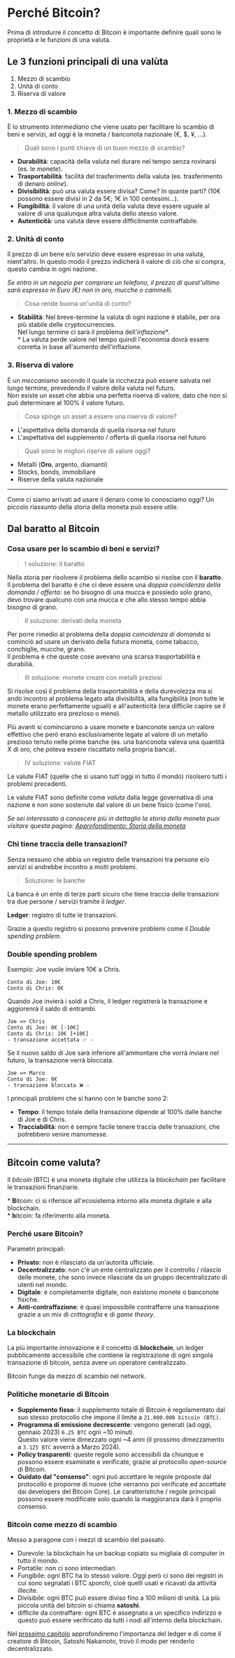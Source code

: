 # Perché Bitcoin?

Prima di introdurre il concetto di Bitcoin è importante definire quali sono le proprietà e le funzioni di una valuta.

## Le 3 funzioni principali di una valùta

1. Mezzo di scambio
2. Unità di conto
3. Riserva di valore

### 1. Mezzo di scambio

È lo strumento _intermediario_ che viene usato per facilitare lo scambio di beni e servizi, ad oggi è la moneta / banconota nazionale (€, $, ¥, ...).

> Quali sono i punti chiave di un buon mezzo di scambio?

+ **Durabilità**: capacità della valuta nel durare nel tempo senza rovinarsi (es. le _monete_).
+ **Trasportabilità**: facilità del trasferimento della valuta (es. trasferimento di denaro _online_).
+ **Divisibilità**: può una valuta essere divisa? Come? In quante parti? (10€ possono essere divisi in 2 da 5€; 1€ in 100 centesimi...).
+ **Fungibilità**: il valore di una unità della valuta deve essere uguale al valore di una qualunque altra valuta dello stesso valore.
+ **Autenticità**: una valuta deve essere difficilmente contraffabile.

### 2. Unità di conto

Il prezzo di un bene e/o servizio deve essere espresso in una valuta, nient'altro. In questo modo il prezzo indicherà il valore di ciò che si compra, questo cambia in ogni nazione.

_Se entro in un negozio per comprare un telefono, il prezzo di quest'ultimo sarà espresso in Euro (€) non in oro, mucche o cammelli._

> Cosa rende buona un'unità di conto?

+ **Stabilità**: Nel breve-termine la valuta di ogni nazione è stabile, per ora più stabile delle cryptocurrencies.  
  Nel lungo termine ci sarà il problema dell'_inflazione_\*.  
  \* La valuta perde valore nel tempo quindi l'economia dovrà essere corretta in base all'aumento dell'inflazione.

### 3. Riserva di valore

È un _meccanismo_ secondo il quale la ricchezza può essere salvata nel lungo termine, prevedendo il valore della valuta nel futuro.  
Non esiste un asset che abbia una perfetta riserva di valore, dato che non si può determinare al 100% il valore futuro.

> Cosa spinge un asset a essere una riserva di valore?

+ L'aspettativa della domanda di quella risorsa nel futuro
+ L'aspettativa del supplemento / offerta di quella risorsa nel futuro

> Quali sono le migliori riserve di valore oggi?

+ Metalli (**Oro**, argento, diamanti)
+ Stocks, bonds, immobiliare
+ Riserve della valuta nazionale

---

Come ci siamo arrivati ad usare il denaro come lo conosciamo oggi? Un piccolo riassunto della storia della moneta può essere utile.

## Dal baratto al Bitcoin

### **Cosa usare per lo scambio di beni e servizi?**

> I soluzione: il baratto

Nella storia per risolvere il problema dello scambio si risolse con il **baratto**.  
Il problema del baratto è che ci deve essere una _doppia coincidenza della domanda / offerta_: se ho bisogno di una mucca e possiedo solo grano, devo trovare qualcuno con una mucca e che allo stesso tempo abbia bisogno di grano.

> II soluzione: derivati della moneta

Per porre rimedio al problema della _doppia coincidenza di domanda_ si cominciò ad usare un derivato della futura moneta, come tabacco, conchiglie, mucche, grano.  
Il problema è che queste cose avevano una scarsa trasportabilità e durabilià.

> III soluzione: monete create con metalli preziosi

Si risolse così il problema della trasportabilità e della durevolezza ma si andò incontro al problema legato alla divisibilità, alla fungibilità (non tutte le monete erano perfettamente uguali) e all'autenticità (era difficile capire se il metallo utilizzato era prezioso o meno).

Più avanti si cominciarono a usare monete e banconote senza un valore effettivo che però erano esclusivamente legate al valore di un metallo prezioso tenuto nelle prime banche (es. una banconota valeva una quantità X di oro, che poteva essere riscattato nella propria banca).

> IV soluzione: valute FIAT

Le valute FIAT (quelle che si usano tutt'oggi in tutto il mondo) risolsero tutti i problemi precedenti.

Le valute FIAT sono definite come _valuta_ dalla legge governativa di una nazione e non sono sostenute dal valore di un bene fisico (come l'oro).

_Se sei interessato a conoscere più in dettaglio la storia della moneta puoi visitare questa pagina:
[Approfondimento: Storia della moneta](https://en.wikipedia.org/wiki/History_of_coins)_

### **Chi tiene traccia delle transazioni?**

Senza nessuno che abbia un registro delle transazioni tra persone e/o servizi si andrebbe incontro a molti problemi.

> Soluzione: le banche

La banca è un ente di terze parti sicuro che tiene traccia delle transazioni tra due persone / servizi tramite il _ledger_.

**Ledger**: registro di tutte le transazioni.

Grazie a questo registro si possono prevenire problemi come il _Double spending problem_.

### **Double spending problem**

Esempio: Joe vuole inviare 10€ a Chris.

```
Conto di Joe: 10€
Conto di Chris: 0€
```

Quando Joe invierà i soldi a Chris, il ledger registrerà la transazione e aggiorenrà il saldo di entrambi.

```
Joe => Chris
Conto di Joe: 0€ [-10€]
Conto di Chris: 10€ [+10€]
- transazione accettata ✅ -
```

Se il nuovo saldo di Joe sarà inferiore all'ammontare che vorrà inviare nel futuro, la transazione verrà bloccata.

```
Joe => Marco
Conto di Joe: 0€
- transazione bloccata ❌ -
```

I principali problemi che si hanno con le banche sono 2:
+ **Tempo**: il tempo totale della transazione dipende al 100% dalle banche di Joe e di Chris.
+ **Tracciabilità**: non è sempre facile tenere traccia delle transazioni, che potrebbero venire manomesse.

---

## Bitcoin come valuta?


Il _bitcoin_ (BTC) è una moneta digitale che utilizza la _blockchain_ per facilitare le transazioni finanziarie.  

\* **B**itcoin: ci si riferisce all'ecosistema intorno alla moneta digitale e alla blockchain.  
\* **b**itcoin: fa riferimento alla moneta.
 
### **Perché usare Bitcoin?**

Parametri principali:
+ **Privato**: non è rilasciato da un'autorità ufficiale.
+ **Decentralizzato**: non c'è un ente centralizzato per il controllo / rilascio delle monete, che sono invece rilasciate da un gruppo decentralizzato di utenti nel mondo.
+ **Digitale**: è completamente digitale, non esistono monete o banconote fisiche.
+ **Anti-contraffazione**: è quasi impossibile contraffarre una transazione grazie a un mix di _crittografia_ e di _game theory_.

### **La blockchain**

La più importante innovazione è il concetto di **blockchain**, un ledger pubblicamente accessibile che contiene la registrazione di ogni singola transazione di bitcoin, senza avere un operatore centralizzato.  

Bitcoin funge da mezzo di scambio nel network.


### **Politiche monetarie di Bitcoin**

+ **Supplemento fisso**: il supplemento totale di Bitcoin è regolamentato dal suo stesso protocollo che impone il limite a `21.000.000 bitcoin (BTC)`.
+ **Programma di emissione decrescente**: vengono generati (ad oggi, gennaio 2023) `6.25 BTC` ogni ~10 minuti.  
Questo valore viene dimezzato ogni ~4 anni (il prossimo dimezzamento a `3.125 BTC` avverrà a Marzo 2024).
+ **Policy trasparenti**: queste regole sono accessibili da chiunque e possono essere esaminate e verificate, grazie al protocollo _open-source_ di Bitcoin.
+ **Guidato dal "consenso"**: ogni può accettare le regole proposte dal protocollo e proporne di nuove (che verranno poi verificate ed accettate dai developers del Bitcoin Core). Le caratteristiche / regole principali possono essere modificate solo quando la maggioranza darà il proprio consenso.

### **Bitcoin come mezzo di scambio**

Messo a paragone con i mezzi di scambio del passato.

+ Durevole: la blockchain ha un backup copiato su migliaia di computer in tutto il mondo.
+ Portatile: non ci sono intermediari.
+ Fungibile: ogni BTC ha lo stesso valore. Oggi però ci sono dei registri in cui sono segnalati i BTC _sporchi_, cioè quelli usati e ricavati da attività illecite.
+ Divisibile: ogni BTC può essere diviso fino a 100 milioni di unità. La più piccola unità del bitcoin si chiama **satoshi**.
+ difficile da contraffare: ogni BTC è assegnato a un specifico indirizzo e questo può essere verifricato da tutti i nodi all'interno della blockchain.

Nel [prossimo capitolo](/capitolo2.md) approfondiremo l'importanza del ledger e di come il creatore di Bitcoin, Satoshi Nakamoto, trovò il modo per renderlo decentralizzato.
